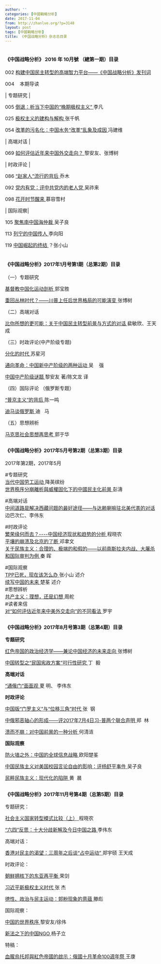 ```yaml
---
author: ''
categories: [中國戰略分析]
date: 2017-11-04
from: http://zhanlve.org/?p=3148
layout: post
tags: [中國戰略分析]
title: 《中国战略分析》杂志总目录
---
```


<div id="entry">
<div class="at-above-post addthis_tool" data-url="http://zhanlve.org/?p=3148">
</div>
<h1>
<span style="font-size: 12pt;">
<strong>
    《中国战略分析》
   </strong>
<strong>
    2016
   </strong>
<strong>
    年
   </strong>
<strong>
    10月號
   </strong>
<strong>
    （總第一期）目录
   </strong>
</span>
</h1>
<p>
<span style="font-size: 12pt;">
   002
   <a href="http://zhanlve.org/?p=51">
    构建中国民主转型的高端智力平台——《中国战略分析》发刊词
   </a>
</span>
</p>
<p>
<span style="font-size: 12pt;">
   004    本期导读
  </span>
</p>
<p>
<span style="font-size: 12pt;">
   | 专题研究 |
  </span>
</p>
<p>
<span style="font-size: 12pt;">
   005
   <a href="http://zhanlve.org/?p=87">
    倒退：析当下中国的“晚期极权主义”
   </a>
   李凡
  </span>
</p>
<p>
<span style="font-size: 12pt;">
   025
   <a href="http://zhanlve.org/?p=195">
    极权主义的建构与解构
   </a>
   张千帆
  </span>
</p>
<p>
<span style="font-size: 12pt;">
   054
   <a href="http://zhanlve.org/?p=200">
    改革的污名化：中国水务“改革”乱象及成因
   </a>
   冯建维
  </span>
</p>
<p>
</p>
<p>
<span style="font-size: 12pt;">
   | 高端对话 |
  </span>
</p>
<p>
<span style="font-size: 12pt;">
   069
   <a href="http://zhanlve.org/?p=119">
    如何评估近年来中国外交走向？
   </a>
   黎安友、张博树
  </span>
</p>
<p>
</p>
<p>
<span style="font-size: 12pt;">
   | 时政评论 |
  </span>
</p>
<p>
<span style="font-size: 12pt;">
   086
   <a href="http://zhanlve.org/?p=121">
    “赵家人”流行的背后
   </a>
   乔木
  </span>
</p>
<p>
<span style="font-size: 12pt;">
   092
   <a href="http://zhanlve.org/?p=203">
    党内有党：评中共党内的老人党
   </a>
   吴祚来
  </span>
</p>
<p>
<span style="font-size: 12pt;">
   098
   <a href="http://zhanlve.org/?p=207">
    花开时节醒来
   </a>
   慕容雪村
  </span>
</p>
<p>
</p>
<p>
<span style="font-size: 12pt;">
   | 国际观察|
  </span>
</p>
<p>
<span style="font-size: 12pt;">
   105
   <a href="http://zhanlve.org/?p=205">
    聚焦南中国海仲裁
   </a>
   吴子良
  </span>
</p>
<p>
<span style="font-size: 12pt;">
   113
   <a href="http://zhanlve.org/?p=124">
    列宁的中国传人
   </a>
   李向阳
  </span>
</p>
<p>
<span style="font-size: 12pt;">
   119
   <a href="http://zhanlve.org/?p=210">
    中国崛起的终结
   </a>
   ？张小山
  </span>
</p>
<p>
</p>
<h1>
<span style="font-size: 12pt;">
<strong>
    《中国战略分析》2017年1月号第1期（总第2期）目录
   </strong>
</span>
</h1>
<p>
<span style="font-size: 12pt;">
   （一）专题研究
  </span>
</p>
<p>
<span style="font-size: 12pt;">
<a href="http://zhanlve.org/?p=215">
    基督教中国化运动剖析
   </a>
   郭宝胜
  </span>
</p>
<p>
<span style="font-size: 12pt;">
<a href="http://zhanlve.org/?p=218">
    重回丛林时代？——川普上任后世界格局的可能演变
   </a>
   张博树
  </span>
</p>
<p>
</p>
<p>
<span style="font-size: 12pt;">
   （二）高端对话
  </span>
</p>
<p>
<span style="font-size: 12pt;">
<a href="http://zhanlve.org/?p=223">
    比你所想的更可能：关于中国民主转型前景与方式的对话
   </a>
   裴敏欣、王天成
  </span>
</p>
<p>
</p>
<p>
<span style="font-size: 12pt;">
   （三）时政评论(中产阶级专题)
  </span>
</p>
<p>
<span style="font-size: 12pt;">
<a href="http://zhanlve.org/?p=239">
    分化的时代
   </a>
   苏星河
  </span>
</p>
<p>
<span style="font-size: 12pt;">
<a href="http://zhanlve.org/?p=241">
    通向革命：中国新中产阶级的两种运动
   </a>
   吴    强
  </span>
</p>
<p>
<span style="font-size: 12pt;">
<a href="http://zhanlve.org/?p=225">
    中国中产阶级谜题
   </a>
   黎安友 著/陈文龙 译
  </span>
</p>
<p>
</p>
<p>
<span style="font-size: 12pt;">
   （四）国际评论 （俄罗斯专题）
  </span>
</p>
<p>
<span style="font-size: 12pt;">
<a href="http://zhanlve.org/?p=247">
    “普京主义”的背后
   </a>
   陈一鸣
  </span>
</p>
<p>
<span style="font-size: 12pt;">
<a href="http://zhanlve.org/?p=249">
    迪马谈俄罗斯
   </a>
   迪   马
  </span>
</p>
<p>
</p>
<p>
<span style="font-size: 12pt;">
   （五）思想辨析
  </span>
</p>
<p>
<span style="font-size: 12pt;">
<a href="http://zhanlve.org/?p=251">
    马克思社会思想再思考
   </a>
   郭于华
  </span>
</p>
<p>
</p>
<h2 class="entry_title">
<span style="font-size: 12pt;">
   《中国战略分析》2017年5月号第2期（总第3期）目录
  </span>
</h2>
<p>
<span style="font-size: 12pt;">
   2017年第2期，2017年5月
  </span>
</p>
<p>
<span style="font-size: 12pt;">
   #专题研究
  </span>
<br/>
<span style="font-size: 12pt;">
<a href="http://zhanlve.org/?p=660">
    当代中国劳工运动
   </a>
   降英缤纷
  </span>
<br/>
<span style="font-size: 12pt;">
<a href="http://zhanlve.org/?p=665">
    世界秩序分崩離析與威權固化下的中國民主化前景
   </a>
   彭濤
  </span>
</p>
<p>
</p>
<p>
<span style="font-size: 12pt;">
   #高端对话
  </span>
<br/>
<span style="font-size: 12pt;">
<a href="http://zhanlve.org/?p=668">
    中间道路是解决西藏问题的最好途径——与达赖喇嘛驻北美代表的对话
   </a>
   边巴次仁、李伟东
  </span>
</p>
<p>
</p>
<p>
<span style="font-size: 12pt;">
   #时政评论
  </span>
<br/>
<span style="font-size: 12pt;">
<a href="http://zhanlve.org/?p=673">
    繁荣缘何而去？----中国经济现状和趋势的分析
   </a>
   程晓农
  </span>
<br/>
<span style="font-size: 12pt;">
<a href="http://zhanlve.org/?p=679">
    平壤的崩溃及北京的了断
   </a>
   邓聿文
  </span>
<br/>
<span style="font-size: 12pt;">
<a href="http://zhanlve.org/?p=682">
    关于民族主义：合理的、极端的和假的——以前南斯拉夫内战、大屠杀和国际审判为例
   </a>
   秦 晖
  </span>
</p>
<p>
<span style="font-size: 12pt;">
   #国际观察
  </span>
<br/>
<span style="font-size: 12pt;">
<a href="http://zhanlve.org/?p=3141">
    TPP已死，现在该怎么办
   </a>
   张小山 述介
  </span>
<br/>
<span style="font-size: 12pt;">
<a href="http://zhanlve.org/?p=687">
    续写中国的未来
   </a>
   楚荃 述介
  </span>
<br/>
<span style="font-size: 12pt;">
   #思想辨析
  </span>
<br/>
<span style="font-size: 12pt;">
<a href="http://zhanlve.org/?p=692">
    共产主义：理想，还是幻想
   </a>
   周舵
  </span>
<br/>
<span style="font-size: 12pt;">
   #读者来信
  </span>
<br/>
<span style="font-size: 12pt;">
<a href="http://zhanlve.org/?p=689">
    对“如何评估近年来中美外交走向”的不同看法
   </a>
   罗宇
  </span>
</p>
<p>
</p>
<h2 class="entry_title">
<span style="font-size: 12pt;">
   《中国战略分析》2017年8月号第3期（总第4期）目录
  </span>
</h2>
<p>
<span style="font-size: 12pt;">
<strong>
    专题研究
   </strong>
</span>
</p>
<p>
<span style="font-size: 12pt;">
<a href="http://zhanlve.org/?p=1762">
    红色帝国的政治经济学——兼论中国经济的未来走向
   </a>
   张博树
  </span>
</p>
<p>
<span style="font-size: 12pt;">
<a href="http://zhanlve.org/?p=1759">
    中国转型之“民国宪政方案”可行性研究
   </a>
   丁  毅
  </span>
</p>
<p>
</p>
<p>
<span style="font-size: 12pt;">
<strong>
    高端对话
   </strong>
</span>
</p>
<p>
<span style="font-size: 12pt;">
<a href="http://zhanlve.org/?p=1755">
    “通俄门”面面观
   </a>
   夏 明、 李伟东
  </span>
</p>
<p>
</p>
<p>
<span style="font-size: 12pt;">
<strong>
    时政评论
   </strong>
</span>
</p>
<p>
<span style="font-size: 12pt;">
<a href="http://zhanlve.org/?p=1753">
    中国版“门罗主义”与“位移三角”时代
   </a>
   张  钢
  </span>
</p>
<p>
<span style="font-size: 12pt;">
<a href="http://zhanlve.org/?p=1751">
    中俄邪恶轴心的形成——评2017年7月4日习-普两个联合声明
   </a>
   郑  林
  </span>
</p>
<p>
<span style="font-size: 12pt;">
<a href="http://zhanlve.org/?p=1748">
    溃而不崩：对中国前景的一种分析
   </a>
   何清涟
  </span>
</p>
<p>
</p>
<p>
<span style="font-size: 12pt;">
<strong>
    国际观察
   </strong>
</span>
</p>
<p>
<span style="font-size: 12pt;">
<a href="http://zhanlve.org/?p=1746">
    防火墙之外：中国的全球信息战略
   </a>
   欧阳楚荃
  </span>
</p>
<p>
<span style="font-size: 12pt;">
<a href="http://zhanlve.org/?p=1744">
    中国民族主义对美国校园言论自由的影响：评杨舒平事件
   </a>
   吴子良
  </span>
</p>
<p>
<span style="font-size: 12pt;">
<a href="http://zhanlve.org/?p=1742">
    民粹民族主义：现代化的陷阱
   </a>
   黄  晨
  </span>
</p>
<p>
</p>
<h2 class="entry_title">
<span style="font-size: 12pt;">
   《中国战略分析》2017年11月号第4期（总第5期）目录
  </span>
</h2>
<p style="text-align: left;">
<span style="font-size: 12pt;">
   专题研究：
  </span>
</p>
<p style="text-align: left;">
<span style="font-size: 12pt;">
<a href="http://zhanlve.org/?p=3409">
    社会主义国家转型模式比较（上）
   </a>
   程晓农
  </span>
</p>
<p style="text-align: left;">
<span style="font-size: 12pt;">
<a href="http://zhanlve.org/?p=3407">
    “六四”反思：十大分歧新解及今日中国之路
   </a>
   李伟东
  </span>
</p>
<p style="text-align: left;">
<span style="font-size: 12pt;">
   高端对话：
  </span>
</p>
<p style="text-align: left;">
<span style="font-size: 12pt;">
<a href="http://zhanlve.org/?p=3405">
    香港对民主的渴望：三周年之后谈“占中运动”
   </a>
   郑宇硕 王天成
  </span>
</p>
<p style="text-align: left;">
<span style="font-size: 12pt;">
   时政评论：
  </span>
</p>
<p style="text-align: left;">
<span style="font-size: 12pt;">
<a href="http://zhanlve.org/?p=3403">
    朝鲜拥核下的东亚再平衡
   </a>
   荣剑
  </span>
</p>
<p style="text-align: left;">
<span style="font-size: 12pt;">
<a href="http://zhanlve.org/?p=3400">
    习近平新极权主义时代
   </a>
   张 杰
  </span>
</p>
<p style="text-align: left;">
<span style="font-size: 12pt;">
<a href="http://zhanlve.org/?p=3380">
    德性、政治与民主运动：郭粉现象的意蕴
   </a>
   滕彪
  </span>
</p>
<p style="text-align: left;">
<span style="font-size: 12pt;">
   国际观察：
  </span>
</p>
<p style="text-align: left;">
<span style="font-size: 12pt;">
<a href="http://zhanlve.org/?p=3378">
    中国的世界秩序
   </a>
   黎安友/徐伟
  </span>
</p>
<p style="text-align: left;">
<span style="font-size: 12pt;">
<a href="http://zhanlve.org/?p=3365">
    新法之下的中国NGO
   </a>
   杨子立
  </span>
</p>
<p style="text-align: left;">
<span style="font-size: 12pt;">
   特稿：
  </span>
</p>
<p style="text-align: left;">
<span style="font-size: 12pt;">
<a href="http://zhanlve.org/?p=3363">
    血腥烏托邦與紅色帝國的啟示：俄國十月革命100週年祭
   </a>
   王康
  </span>
</p>
<!-- AddThis Advanced Settings above via filter on the_content -->
<!-- AddThis Advanced Settings below via filter on the_content -->
<!-- AddThis Advanced Settings generic via filter on the_content -->
<!-- AddThis Share Buttons above via filter on the_content -->
<!-- AddThis Share Buttons below via filter on the_content -->
<div class="at-below-post addthis_tool" data-url="http://zhanlve.org/?p=3148">
</div>
<!-- AddThis Share Buttons generic via filter on the_content -->
</div>
